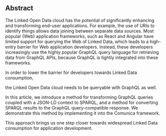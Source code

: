 ## Abstract
<!-- Context      -->
The Linked Open Data cloud has the potential of significantly
enhancing and transforming end-user applications.
For example, the use of URIs to identify things allows data joining between separate data sources.
Most popular (Web) application frameworks, such as React and Angular
have limited support for querying the Web of Linked Data,
which leads to a high-entry barrier for Web application developers.
Instead, these developers increasingly use the highly popular GraphQL query language
for retrieving data from GraphQL APIs,
because GraphQL is tightly integrated into these frameworks.
<!-- Need         -->
In order to lower the barrier for developers towards Linked Data consumption,
<!-- Task         -->
the Linked Open Data cloud needs to be queryable with GraphQL as well.
<!-- Object       -->
In this article, we introduce a method for transforming GraphQL queries coupled with a JSON-LD context to SPARQL,
and a method for converting SPARQL results to the GraphQL query-compatible response.
We demonstrate this method by implementing it into the Comunica framework.
<!-- Findings     -->
<!-- Conclusion   -->
This approach brings us one step closer towards widespread
Linked Data consumption for application development.
<!-- Perspectives -->

